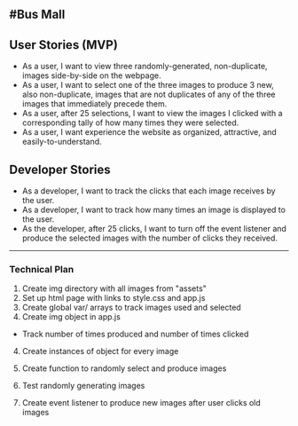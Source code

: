 #Bus Mall
---
## User Stories (MVP)
* As a user, I want to view three randomly-generated, non-duplicate, images side-by-side on the webpage.
* As a user, I want to select one of the three images to produce 3 new, also non-duplicate, images that are not duplicates of any of the three images that immediately precede them.
* As a user, after 25 selections, I want to view the images I clicked with a corresponding tally of how many times they were selected.
* As a user, I want experience the website as organized, attractive, and easily-to-understand.

## Developer Stories
* As a developer, I want to track the clicks that each image receives by the user.
* As a developer, I want to track how many times an image is displayed to the user.
* As the developer, after 25 clicks, I want to turn off the event listener and produce the selected images with the number of clicks they received.

---

### Technical Plan
1. Create img directory with all images from "assets"
2. Set up html page with links to style.css and app.js
3. Create global var/ arrays to track images used and selected
3. Create img object in app.js
  * Track number of times produced and number of times clicked
4. Create instances of object for every image
5. Create function to randomly select and produce images
6. Test randomly generating images

7. Create event listener to produce new images after user clicks old images
